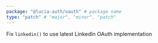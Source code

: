 ```yaml
---
package: "@lucia-auth/oauth" # package name
type: "patch" # "major", "minor", "patch"
---
```


Fix `linkedin()` to use latest LinkedIn OAuth implementation
